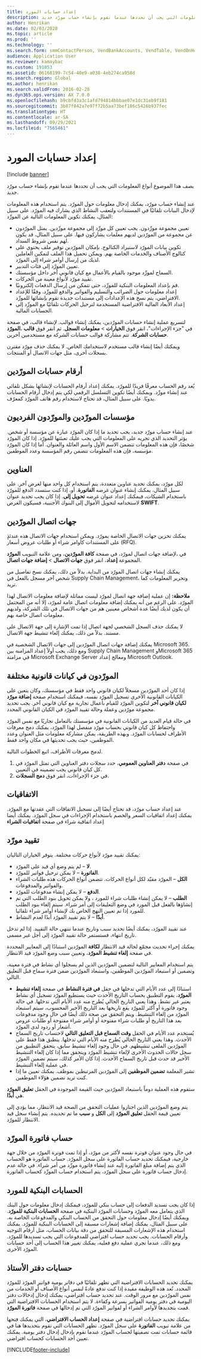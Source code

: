 ```yaml
---
title: إعداد حسابات المورد‬
description: يصف هذا الموضوع أنواع المعلومات التي يجب أن تحددها عندما تقوم بإنشاء حساب مورّد جديد.
author: Henrikan
ms.date: 02/03/2020
ms.topic: article
ms.prod: ''
ms.technology: ''
ms.search.form: smmContactPerson, VendBankAccounts, VendTable, VendOnHoldUpdate
audience: Application User
ms.reviewer: kamaybac
ms.custom: 191053
ms.assetid: 06168199-7c54-40e9-a038-4eb274ca958d
ms.search.region: Global
ms.author: henrikan
ms.search.validFrom: 2016-02-28
ms.dyn365.ops.version: AX 7.0.0
ms.openlocfilehash: b9cbfd3a3c1afd794814bbbae07e1dc31eb9f181
ms.sourcegitcommit: 3b87f042a7e97f72b5aa73bef186c5426b937fec
ms.translationtype: HT
ms.contentlocale: ar-SA
ms.lasthandoff: 09/29/2021
ms.locfileid: "7565461"
---
```

# <a name="set-up-vendor-accounts"></a>إعداد حسابات المورد‬

[!include [banner](../includes/banner.md)]

يصف هذا الموضوع أنواع المعلومات التي يجب أن تحددها عندما تقوم بإنشاء حساب مورّد جديد.

عند إنشاء حساب مورّد، يمكنك إدخال معلومات حول المورّد. يتم استخدام هذه المعلومات لإدخال البيانات تلقائيًا في المستندات ولتعقب النشاط الذي يشارك فيه المورّد. على سبيل المثال، يمكنك تكوين المعلومات التالية عن المورِّد:

-   تعيين مجموعة مورِّدون. يجب تعيين كل مورِّد إلى مجموعة مورِّدين. يمثل المورّدون عن مجموعة من المورّدين لديهم معلمات يشاركون فيها. على سبيل المثال، قد يكون لهم نفس شروط السداد.
-   تكوين بيانات المورّد لاستيراد الكتالوج. بإمكان المورّدين توفير ملف يحتوي على كتالوج الأصناف والخدمات الخاصة بهم. ويمكن تحميل هذا الملف لتمكين العاملين لديك من إرسال أوامر شراء إلى المورّد.
-   تعيين المورَّد إلى فئات التدبير.
-   السماح لمورِّد موجود بالقيام بالأعمال مع كيان قانوني آخر داخل مؤسستك.
-   تقييد مورّد لأنواع معينة من الحركات.
-   قم بإعداد المعلومات البنكية للمورِّد، حتى تتمكن من إرسال الدفعات إلكترونيًا.
-   إعداد معلومات حول الضرائب والتسليم والفواتير والدفع للمورِّد. وفقًا للإعداد الافتراضي، يتم نسخ هذه الإعدادات إلى مستندات جديدة تقوم بإنشائها للمورِّد.
-   إعداد الأبعاد المالية الافتراضية المستخدمة لترحيل الحركات تلقائيًا مع المورِّد إلى الحسابات المالية.

لتسريع عملية إنشاء حسابات المورّدين، يمكنك إنشاء قوالب. لإنشاء قالب، في صفحة **المورّد‏‎**، في "جزء الإجراءات"، انقر فوق **الخيارات** &gt; **معلومات السجل**. ثم انقر فوق **قالب حسابات الشركة**. تتم مشاركة قوالب حسابات الشركة مع مستخدمين آخرين.  

ويمكنك أيضًا إنشاء قالب مستخدم لاستخدامك الخاص. لا يمكنك حذف مورّد مقترن بسجلات أخرى، مثل جهات الاتصال أو المنتجات.

## <a name="vendor-account-numbers"></a>أرقام حسابات المورّدين
يُعد رقم الحساب معرفًا فريدًا للمورّد. يمكنك إعداد أرقام الحسابات لإنشائها بشكل تلقائي عند إنشاء مورِّد. ويمكنك أيضًا تكوين التسلسل الرقمي لكي يتم إدخال أرقام الحسابات يدويًا. على سبيل المثال، قد تحتاج لاستخدام رقم هاتف المورّد كمعرّف.

## <a name="vendor-organizations-and-individual-vendors"></a>مؤسسات المورّدين والمورّدون الفرديون
عند إنشاء حساب مورّد جديد، يجب تحديد ما إذا كان المورّد عبارة عن مؤسسة أو شخص. يؤثر التحديد الذي تجريه على المعلومات التي يجب عليك تعبئتها للمورّد. إذا كان المورّد شخصًا، فإن هذه المعلومات تتضمن الاسم الأول واسم العائلة والعنوان. أما إذا كان المورّد مؤسسة، فإن هذه المعلومات تتضمن رقم المؤسسة وعدد الموظفين.

## <a name="addresses"></a>العناوين
لكل مورّد، يمكنك تحديد عناوين متعددة، يتم استخدام كل واحد منها لغرض آخر. على سبيل المثال، يمكنك إنشاء عنوان غرضه **الفاتورة**. أو، إذا كنت ستسدد الدفع للمورّد باستخدام الشيكات، فيمكنك إعداد عنوان غرضه **تحويل إلى‬**. إذا كان يجب تحديد عنوان لاستخدامه لتحويل الأموال إلى البنوك الأجنبية، فسيكون الغرض **SWIFT**.

## <a name="vendor-contacts"></a>جهات اتصال المورّدين
يمكنك تخزين جهات الاتصال الخاصة بمورّد. ويمكن استخدام جهات الاتصال هذه عندئذٍ على المستندات كأوامر شراء أو طلبات عروض أسعار (RFQ).  

لإضافة جهات اتصال لمورّد، في صفحة **كافة المورّدين**، ومن علامة التبويب **المورّد‏‎**، في المجموعة **إعداد**، انقر فوق **جهات الاتصال** &gt; **إضافة جهات اتصال**.  

يمكنك إنشاء جهات اتصال المورّد من البداية. بدلاً من ذلك، يمكنك نسخ تفاصيل من شخص آخر مسجل بالفعل في Supply Chain Management، وتحرير المعلومات كما تريد.  

**ملاحظة:** إن عملية إضافة جهة اتصال لمورّد ليست مماثلة لإضافة معلومات الاتصال لهذا المورّد. على الرغم من أنه يمكنك إضافة معلومات اتصال عامة لمورّد، إلا أنه من المحتمل أن يكون لديك أيضًا عدة أشخاص معينين هم من جهات الاتصال في تلك الشركة، ولديهم معلومات اتصال خاصة بهم.  

لا يمكنك حذف السجل الشخصي لجهة اتصال إذا تمت الإشارة إلى جهة الاتصال على مستند. بدلاً من ذلك، يمكنك إلغاء تنشيط جهة الاتصال.  

يمكنك إضافة جهات اتصال المورّدين إلى جهات الاتصال الشخصية في Microsoft 365. ومع ذلك، يجب أولاً إعداد المزامنة بين Supply Chain Management وMicrosoft 365 في مزامنة Microsoft Exchange Server ومعالج إعداد Microsoft Outlook.‬

## <a name="vendors-in-different-legal-entities"></a>المورّدون في كيانات قانونية مختلفة
إذا كان أحد المورّدين مسجلاً لكيان قانوني واحد فقط في مؤسستك، وكان يتعين على الكيانات القانونية الأخرى تسجيل المورّد نفسه، فيمكنك استخدام صفحة **إضافة مورّد لكيان قانوني آخر‬** لتكوين المورّد للقيام بأعمال تجارية مع كيان قانوني آخر. يجب تحديد مجموعة مورّدين وعملة وحالة تقييد المورّد‬ في الكيان القانوني المحدد.  

في حالة قيام العديد من الكيانات القانونية في مؤسستك بالتعامل تجاريًا مع نفس المورّد واحتفاظ كل كيان قانوني بحساب مورّد منفصل لهذا المورّد، يمكنك دمج معرفات ‏‏الأطراف لحسابات المورّد. وبهذه الطريقة، يمكن مشاركة معلومات مثل العنوان وعدد الموظفين، حيث يجب تحديثها في مكان واحد فقط.  

لدمج معرفات الأطراف، اتبع الخطوات التالية.

1.  في صفحة **دفتر العناوين العمومي**، حدد سجلات دفتر العناوين التي تمثل المورّد في كل كيان قانوني يجب تضمينه في التعيين.
2.  في جزء الإجراءات، انقر فوق **دمج السجلات**.

## <a name="agreements"></a>الاتفاقيات
عند إعداد حساب مورّد، قد تحتاج أيضًا إلى تسجيل الاتفاقات التي عقدتها مع المورّد. يمكنك إعداد اتفاقيات السعر والخصم باستخدام الإجراءات في سجل المورّد. يمكنك أيضا إعداد اتفاقية شراء في صفحة **اتفاقيات الشراء**

## <a name="putting-a-vendor-on-hold"></a>تقييد مورّد
يمكنك تقييد مورّد لأنواع حركات مختلفة. يتوفر الخياران التاليان:

-   **لا** – لم يتم وضع أي قيد على المورّد.
-   **الفاتورة** – لا يمكن ترحيل فواتير للمورّد.
-   **الكل** – المورّد مقيّد لكل أنواع الحركات. تتضمن أنواع الحركات هذه طلبات الشراء والفواتير والمدفوعات.
-   **الدفع** – لا يمكن إنشاء مدفوعات للمورّد.
-   **الطلب** – لا يمكن إنشاء طلبات شراء للمورد ، ولا يمكن تحويل بنود الطلب التي تم إنشاؤها بالفعل قبل المورد في وضع التعليقات إلى أمر شراء. سيتم إلغاء بنود الطلب للمورد إذا تم تعيين النهج الخاص بك لإنشاء أوامر شراء تلقائيا.
-   **أبدًا** – لا يتم تقييد المورّد أبدًا لعدم النشاط.

عند تقييد المورّد، يمكنك أيضًا تحديد سبب وتاريخ عندما تنتهي حالة التقييد. إذا لم تدخل تاريخ انتهاء، فستستمر حالة تقييد المورّد إلى أجل غير مسمى.

يمكنك إجراء تحديث مجمّع لحالة قيد الانتظار **لكافة** المورّدين استنادًا إلى المعايير المحددة في صفحة **إلغاء تنشيط المورّد‬**، وتعيين سبب وضع المورّد قيد الانتظار.

يتم استخدام المعايير التالية لتضمين المورّدين الذين لم يسجلوا أي نشاط في فترة معينة، وتضمين أو استبعاد المورّدين الموظفين، واستبعاد المورّدين ضمن فترة سماح قبل التعليق التالي.

- استنادًا إلى عدد الأيام التي تدخلها في حقل **في فترة النشاط** في صفحة **إلغاء تنشيط المورّد**، يقوم التطبيق بحساب التاريخ الأحدث حيث يستطيع المورّد تسجيل أي نشاط يعتبر غير نشط. وهذا يعني التاريخ الحالي يُطرح منه عدد الأيام التي تدخلها. في حالة وجود فاتورة أو أكثر للمورّد يقع تاريخها بعد التاريخ الأخير المحسوب، سيتم استبعاد المورّد من إلغاء التنشيط. ويتم التحقق من صحة ذلك أيضًا في حال وجود مدفوعات بعد هذا التاريخ أو طلبات شراء مفتوحة أو أوامر شراء مفتوحة أو طلبات عروض أشعار أو ردود لدى المورّد.
- يُستخدم عدد الأيام في الحقل **وقت السماح قبل التعليق التالي** لاحتساب تاريخ السماح الأحدث. وهذا يعني التاريخ الحالي يُطرح منه الأيام التي تدخلها. ينطبق هذا فقط على المورّدين الملغى تنشيطهم. في حال وجود إلغاء تنشيط سابق، يتحقق التطبيق من سجل حالات الحدوث الأخرى لإلغاء تنشيط المورّد ويتحقق مما إذا كان إلغاء التنشيط الأخير قد حدث قبل تاريخ السماح الأحدث. إذا كان الأمر كذلك، سيتم تضمين المورّد في عملية إلغاء التنشيط.
- تشير المعلمة **تضمين الموظفين** إلى المورّدين المرتبطين بموظف. يمكنك تعيين ما إذا كنت تريد تضمين هؤلاء الموظفين.

ستقوم هذه العملية دوماً باستبعاد المورّدين حيث القيمة الموجودة في الحقل **تعليق المورّد** هي **أبدًا**.

يتم وضع المورّدين الذين اجتازوا عمليات التحقق من الصحة قيد الانتظار، مما يؤدي إلى تعيين قيمة الحقل **تعليق المورّد** إلى **الكل** و **سبب** ما تم تحديده. يتم إنشاء سجل قيد الانتظار للمورّد.

## <a name="vendor-invoice-account"></a>حساب فاتورة المورّد
في حال وجود عنوان فوترة نفسه لأكثر من مورّد، أو إذا تمت فوترة المورّد من خلال جهة خارجية، فيمكنك تحديد حساب الفاتورة على سجل المورّد. حساب الفاتورة هو الحساب الذي يتم إضافة مبلغ الفاتورة إليه عند إنشاء فاتورة مورِّد من أمر شراء. في حالة عدم إدخال حساب فاتورة على سجل المورّد، يتم استخدام حساب المورِّد كحساب الفاتورة.

## <a name="vendor-bank-accounts"></a>الحسابات البنكية للمورد
إذا كان يجب تسديد الدفعات إلى حساب بنكي للمورّد، فيمكنك إدخال معلومات حول البنك الذي يتعامل معه المورّد وحسابات المورّد البنكية في صفحة **الحسابات البنكية للمورّد**. ويمكنك أيضًا إدخال معلومات حول التحقق من الحساب البنكي والمدفوعات الخاصة به. على سبيل المثال، يمكنك إضافة إشعارات مسبقة إلى الحسابات البنكية للمورّد. يمكنك استخدام هذه الإشعارات المسبقة للتحقق من دقة بيانات الحساب، مثل أرقام التوجيه وأرقام الحسابات. يجب تحديد حساب افتراضي للمدفوعات التي يجب تسديدها للمورّد. ومع ذلك، عندما تجري عملية دفع فعلية، يمكنك تغيير هذا الحساب إلى أحد حسابات المورّد الأخرى.

## <a name="ledger-accounts"></a>حسابات دفتر الأستاذ
يمكنك تحديد الحسابات الافتراضية التي تظهر تلقائيًا في دفاتر يومية فواتير المورّد للمورّد المحدد. تُعد هذه الوظيفة مفيدة إذا كنت تدفع عادةً لنفس أنواع الأصناف أو الخدمات من نفس المورّدين مع مرور الوقت. عند تحديد حساب افتراضي، يمكنك إدخال إدخالات دفتر اليومية في دفتر يومية الفواتير بسرعة وكفاءة. لا يتم استخدام الحسابات الافتراضية التي قمت بتحديدها لأوامر الشراء أو لفواتير المورّد التي تم إدخالها في صفحة **فاتورة المورّد**.  

يمكنك تحديد حسابات افتراضية في صفحة **إعداد الحساب الافتراضي**، التي يمكنك فتحها من علامة تبويب **الفاتورة** على سجل المورّد. تظهر الحسابات التي تقوم بتحديدها هنا في قائمة حسابات تمت تصفيتها لحساب المورّد عندما تقوم بإدخال إدخال دفتر يومية. يمكنك تعيين أحد الحسابات كحساب افتراضي.





[!INCLUDE[footer-include](../../includes/footer-banner.md)]
